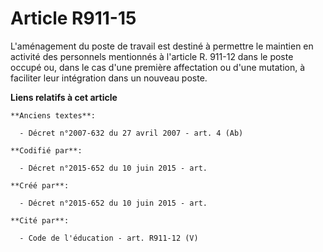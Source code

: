 # Article R911-15

L'aménagement du poste de travail est destiné à permettre le maintien en activité des personnels mentionnés à l'article R.
911-12 dans le poste occupé ou, dans le cas d'une première affectation ou d'une mutation, à faciliter leur intégration dans
un nouveau poste.

**Liens relatifs à cet article**

	**Anciens textes**:

	  - Décret n°2007-632 du 27 avril 2007 - art. 4 (Ab)

	**Codifié par**:

	  - Décret n°2015-652 du 10 juin 2015 - art.

	**Créé par**:

	  - Décret n°2015-652 du 10 juin 2015 - art.

	**Cité par**:

	  - Code de l'éducation - art. R911-12 (V)
